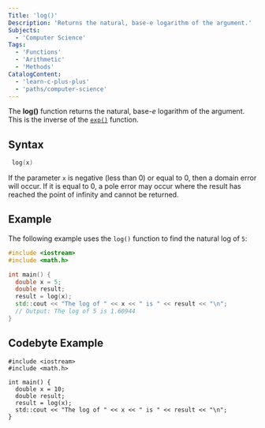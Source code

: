 ```yaml
---
Title: 'log()'
Description: 'Returns the natural, base-e logarithm of the argument.'
Subjects:
  - 'Computer Science'
Tags:
  - 'Functions'
  - 'Arithmetic'
  - 'Methods'
CatalogContent:
  - 'learn-c-plus-plus'
  - 'paths/computer-science'
---
```


The **log()** function returns the natural, base-_e_ logarithm of the argument. This is the inverse of the [`exp()`](https://www.codecademy.com/resources/docs/cpp/math-functions/exp) function.

## Syntax

```cpp
 log(x)
```

If the parameter `x` is negative (less than 0) or equal to 0, then a domain error will occur. If it is equal to 0, a pole error may occur where the result has reached the point of infinity and cannot be returned.

## Example

The following example uses the `log()` function to find the natural log of `5`:

```cpp
#include <iostream>
#include <math.h>

int main() {
  double x = 5;
  double result;
  result = log(x);
  std::cout << "The log of " << x << " is " << result << "\n";
  // Output: The log of 5 is 1.60944
}
```

## Codebyte Example

```codebyte/cpp
#include <iostream>
#include <math.h>

int main() {
  double x = 10;
  double result;
  result = log(x);
  std::cout << "The log of " << x << " is " << result << "\n";
}
```
